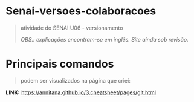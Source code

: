 # Senai-versoes-colaboracoes
> atividade do SENAI U06 - versionamento
> 
> *OBS.: explicações encontram-se em inglês. Site ainda sob revisão.*


Principais comandos
===

>podem ser visualizados na página que criei:

**LINK:**
https://annitana.github.io/3.cheatsheet/pages/git.html


